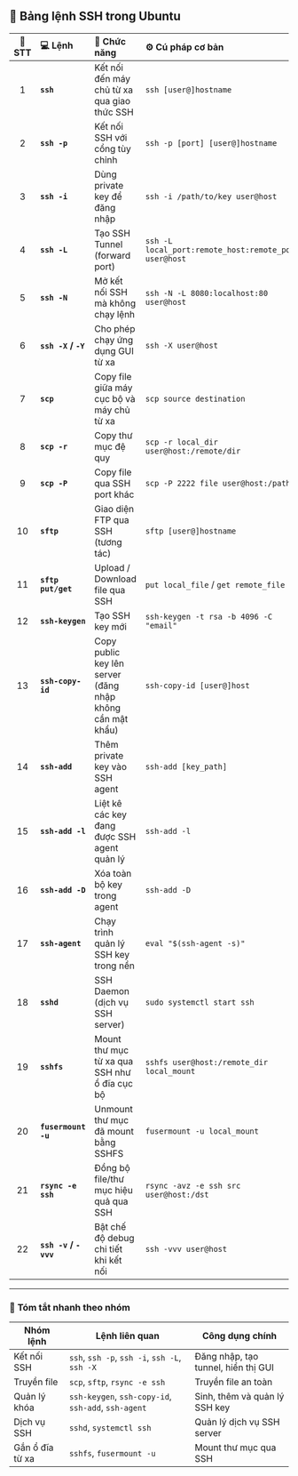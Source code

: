 ## 🧬 **Bảng lệnh SSH trong Ubuntu**

| 🔢 **STT** | 💻 **Lệnh** | 🧠 **Chức năng** | ⚙️ **Cú pháp cơ bản** | 📘 **Ví dụ minh họa** |
|:--:|:--|:--|:--|:--|
| 1 | **`ssh`** | Kết nối đến máy chủ từ xa qua giao thức SSH | `ssh [user@]hostname` | `ssh user@192.168.1.10` |
| 2 | **`ssh -p`** | Kết nối SSH với cổng tùy chỉnh | `ssh -p [port] [user@]hostname` | `ssh -p 2222 root@server.com` |
| 3 | **`ssh -i`** | Dùng private key để đăng nhập | `ssh -i /path/to/key user@host` | `ssh -i ~/.ssh/id_ed25519 user@remote` |
| 4 | **`ssh -L`** | Tạo SSH Tunnel (forward port) | `ssh -L local_port:remote_host:remote_port user@host` | `ssh -L 8080:localhost:80 user@server` |
| 5 | **`ssh -N`** | Mở kết nối SSH mà không chạy lệnh | `ssh -N -L 8080:localhost:80 user@host` | (dùng cho tunneling) |
| 6 | **`ssh -X` / `-Y`** | Cho phép chạy ứng dụng GUI từ xa | `ssh -X user@host` | `ssh -Y dev@192.168.1.50` |
| 7 | **`scp`** | Copy file giữa máy cục bộ và máy chủ từ xa | `scp source destination` | `scp test.txt user@host:/home/user/` |
| 8 | **`scp -r`** | Copy thư mục đệ quy | `scp -r local_dir user@host:/remote/dir` | `scp -r ./project user@192.168.1.10:/var/www/` |
| 9 | **`scp -P`** | Copy file qua SSH port khác | `scp -P 2222 file user@host:/path` | `scp -P 2200 backup.zip root@server:/tmp/` |
| 10 | **`sftp`** | Giao diện FTP qua SSH (tương tác) | `sftp [user@]hostname` | `sftp user@192.168.1.10` |
| 11 | **`sftp put/get`** | Upload / Download file qua SSH | `put local_file` / `get remote_file` | `put main.py` / `get /etc/nginx/nginx.conf` |
| 12 | **`ssh-keygen`** | Tạo SSH key mới | `ssh-keygen -t rsa -b 4096 -C "email"` | `ssh-keygen -t ed25519 -C "me@ptit.edu.vn"` |
| 13 | **`ssh-copy-id`** | Copy public key lên server (đăng nhập không cần mật khẩu) | `ssh-copy-id [user@]host` | `ssh-copy-id user@192.168.1.5` |
| 14 | **`ssh-add`** | Thêm private key vào SSH agent | `ssh-add [key_path]` | `ssh-add ~/.ssh/id_ed25519` |
| 15 | **`ssh-add -l`** | Liệt kê các key đang được SSH agent quản lý | `ssh-add -l` | — |
| 16 | **`ssh-add -D`** | Xóa toàn bộ key trong agent | `ssh-add -D` | — |
| 17 | **`ssh-agent`** | Chạy trình quản lý SSH key trong nền | `eval "$(ssh-agent -s)"` | — |
| 18 | **`sshd`** | SSH Daemon (dịch vụ SSH server) | `sudo systemctl start ssh` | `sudo systemctl status ssh` |
| 19 | **`sshfs`** | Mount thư mục từ xa qua SSH như ổ đĩa cục bộ | `sshfs user@host:/remote_dir local_mount` | `sshfs user@192.168.1.10:/data ./remote_data` |
| 20 | **`fusermount -u`** | Unmount thư mục đã mount bằng SSHFS | `fusermount -u local_mount` | `fusermount -u ./remote_data` |
| 21 | **`rsync -e ssh`** | Đồng bộ file/thư mục hiệu quả qua SSH | `rsync -avz -e ssh src user@host:/dst` | `rsync -avz ./app/ user@server:/var/www/app/` |
| 22 | **`ssh -v` / `-vvv`** | Bật chế độ debug chi tiết khi kết nối | `ssh -vvv user@host` | (hữu ích khi lỗi xác thực) |

---

### 🧩 **Tóm tắt nhanh theo nhóm**

| **Nhóm lệnh** | **Lệnh liên quan** | **Công dụng chính** |
|----------------|--------------------|----------------------|
| Kết nối SSH | `ssh`, `ssh -p`, `ssh -i`, `ssh -L`, `ssh -X` | Đăng nhập, tạo tunnel, hiển thị GUI |
| Truyền file | `scp`, `sftp`, `rsync -e ssh` | Truyền file an toàn |
| Quản lý khóa | `ssh-keygen`, `ssh-copy-id`, `ssh-add`, `ssh-agent` | Sinh, thêm và quản lý SSH key |
| Dịch vụ SSH | `sshd`, `systemctl ssh` | Quản lý dịch vụ SSH server |
| Gắn ổ đĩa từ xa | `sshfs`, `fusermount -u` | Mount thư mục qua SSH |

